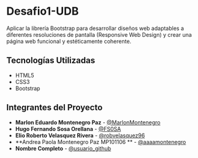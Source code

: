 # Desafio1-UDB

Aplicar la librería Bootstrap para desarrollar diseños web adaptables a diferentes resoluciones de pantalla (Responsive Web Design) y crear una página web funcional y estéticamente coherente.

## Tecnologías Utilizadas

- HTML5
- CSS3 
- Bootstrap


## Integrantes del Proyecto

- **Marlon Eduardo Montenegro Paz** - [@MarlonMontenegro](https://github.com/MarlonMontenegro)
- **Hugo Fernando Sosa Orellana** - [@FS0SA](https://github.com/FS0SA)
- **Elio Roberto Velasquez Rivera** - [@robvelasquez96](https://github.com/usuario_github)
- **Andrea Paola Montenegro Paz MP101106 ** - [@aaaamontenegro](https://github.com/aaaamontenegro)
- **Nombre Completo** - [@usuario_github](https://github.com/usuario_github)
